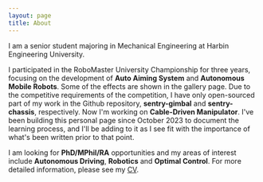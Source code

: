 ```yaml
---
layout: page
title: About
---
```


I am a senior student majoring in Mechanical Engineering at Harbin Engineering University. 

I participated in the RoboMaster University Championship for three years, focusing on the development of **Auto Aiming System** and **Autonomous Mobile Robots**. Some of the effects are shown in the gallery page. Due to the competitive requirements of the competition, I have only open-sourced part of my work in the Github repository, **sentry-gimbal** and **sentry-chassis**, respectively. Now I'm working on **Cable-Driven Manipulator**. I've been building this personal page since October 2023 to document the learning process, and I'll be adding to it as I see fit with the importance of what's been written prior to that point.

I am looking for **PhD/MPhil/RA** opportunities and my areas of interest include **Autonomous Driving**, **Robotics** and **Optimal Control**. For more detailed information, please see my [CV](https://github.com/Go2SchooI/go2schooi.github.io/blob/main/Jizexian_CV.pdf). 


